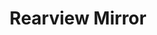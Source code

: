 ---
layout: experiment
permalink: /rearview_mirror/
title: "Rearview Mirror"
created: "2015"
root: "/assets/03_experiments/rearview_mirror/"
bg-video: >
  <iframe src="https://www.youtube.com/embed/fK-cwCxU4IU?hd=1&rel=0&modestbranding=1" allow="autoplay" width="640" height="560" frameborder="0" webkitallowfullscreen mozallowfullscreen allowfullscreen></iframe>

description: >
  A VR program that takes what's behind you and puts it in front you.
  <br><br>
  How far will you be to walk before you throw up?
  <br><br>
  Developed for the 2016 Stupid Shit No One Needs and Terrible Ideas Hackathon. 

role:
 - Creator

showings:
  - text: Stupid Shit No One Needs and Terrible Ideas Hackathon
    url: https://stupidhackathon.com/

credits:
  - Sam Sadtler
  - Jacob Riley Wasserman

documentation:
  - <iframe src="https://www.youtube.com/embed/fK-cwCxU4IU?hd=1&rel=0&modestbranding=1" width="640" height="560" frameborder="0" webkitallowfullscreen mozallowfullscreen allowfullscreen></iframe>
---